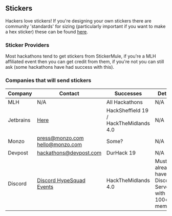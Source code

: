 ## Stickers

Hackers love stickers! If you're designing your own stickers there are community 'standards' for sizing (particularly important if you want to make a hex sticker) these can be found [here](https://github.com/terinjokes/StickersStandard).

### Sticker Providers
Most hackathons tend to get stickers from StickerMule, if you're a MLH affiliated event then you can get credit from them, if you're not you can still ask (some hackathons have had success with this).

### Companies that will send stickers
| Company        | Contact                                                      | Successes      | Details |
|----------------|--------------------------------------------------------------|----------------|---------|
| MLH            | N/A                                                          |All Hackathons  |N/A      |
| Jetbrains      |[Here](https://www.jetbrains.com/community/support)           |HackSheffield 19 / HackTheMidlands 4.0|N/A|
| Monzo          |press@monzo.com<br>hello@monzo.com                            |Some?           |N/A|
| Devpost        |hackathons@devpost.com                                        |DurHack 19      |N/A|
| Discord        | [Discord HypeSquad Events](https://discordapp.com/hypesquad) |HackTheMidlands 4.0|Must already have a Discord Server with 100+ members| 
